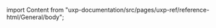 
import Content from "uxp-documentation/src/pages/uxp-ref/reference-html/General/body";

<Content query="product=xd"/>
